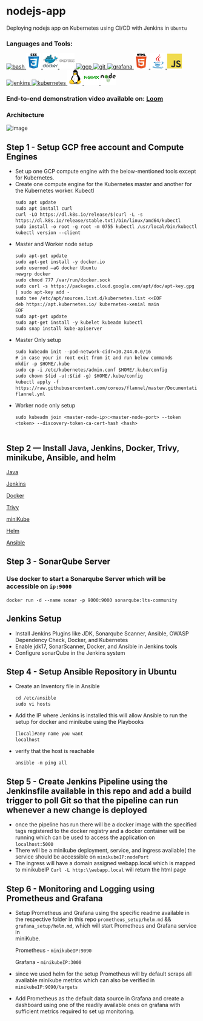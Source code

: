 # nodejs-app

Deploying nodejs app on Kubernetes using CI/CD with Jenkins in `Ubuntu`

<h3 align="left">Languages and Tools:</h3>
<p align="left"> <a href="https://www.gnu.org/software/bash/" target="_blank" rel="noreferrer"> <img src="https://www.vectorlogo.zone/logos/gnu_bash/gnu_bash-icon.svg" alt="bash" width="40" height="40"/> </a> <a href="https://www.w3schools.com/css/" target="_blank" rel="noreferrer"> <img src="https://raw.githubusercontent.com/devicons/devicon/master/icons/css3/css3-original-wordmark.svg" alt="css3" width="40" height="40"/> </a> <a href="https://www.docker.com/" target="_blank" rel="noreferrer"> <img src="https://raw.githubusercontent.com/devicons/devicon/master/icons/docker/docker-original-wordmark.svg" alt="docker" width="40" height="40"/> </a> <a href="https://expressjs.com" target="_blank" rel="noreferrer"> <img src="https://raw.githubusercontent.com/devicons/devicon/master/icons/express/express-original-wordmark.svg" alt="express" width="40" height="40"/> </a> <a href="https://cloud.google.com" target="_blank" rel="noreferrer"> <img src="https://www.vectorlogo.zone/logos/google_cloud/google_cloud-icon.svg" alt="gcp" width="40" height="40"/> </a> <a href="https://git-scm.com/" target="_blank" rel="noreferrer"> <img src="https://www.vectorlogo.zone/logos/git-scm/git-scm-icon.svg" alt="git" width="40" height="40"/> </a> <a href="https://grafana.com" target="_blank" rel="noreferrer"> <img src="https://www.vectorlogo.zone/logos/grafana/grafana-icon.svg" alt="grafana" width="40" height="40"/> </a> <a href="https://www.w3.org/html/" target="_blank" rel="noreferrer"> <img src="https://raw.githubusercontent.com/devicons/devicon/master/icons/html5/html5-original-wordmark.svg" alt="html5" width="40" height="40"/> </a> <a href="https://www.java.com" target="_blank" rel="noreferrer"> <img src="https://raw.githubusercontent.com/devicons/devicon/master/icons/java/java-original.svg" alt="java" width="40" height="40"/> </a> <a href="https://developer.mozilla.org/en-US/docs/Web/JavaScript" target="_blank" rel="noreferrer"> <img src="https://raw.githubusercontent.com/devicons/devicon/master/icons/javascript/javascript-original.svg" alt="javascript" width="40" height="40"/> </a> <a href="https://www.jenkins.io" target="_blank" rel="noreferrer"> <img src="https://www.vectorlogo.zone/logos/jenkins/jenkins-icon.svg" alt="jenkins" width="40" height="40"/> </a> <a href="https://kubernetes.io" target="_blank" rel="noreferrer"> <img src="https://www.vectorlogo.zone/logos/kubernetes/kubernetes-icon.svg" alt="kubernetes" width="40" height="40"/> </a> <a href="https://www.linux.org/" target="_blank" rel="noreferrer"> <img src="https://raw.githubusercontent.com/devicons/devicon/master/icons/linux/linux-original.svg" alt="linux" width="40" height="40"/> </a> <a href="https://www.nginx.com" target="_blank" rel="noreferrer"> <img src="https://raw.githubusercontent.com/devicons/devicon/master/icons/nginx/nginx-original.svg" alt="nginx" width="40" height="40"/> </a> <a href="https://nodejs.org" target="_blank" rel="noreferrer"> <img src="https://raw.githubusercontent.com/devicons/devicon/master/icons/nodejs/nodejs-original-wordmark.svg" alt="nodejs" width="40" height="40"/> </a> </p>


### End-to-end demonstration video available on: [Loom](https://www.loom.com/share/86873c74606a4edb9b4e40da6d91280a)

### Architecture


![image](https://github.com/ridhimanwazir/nodejs-cicd/assets/46512771/0e03a60f-d6f1-4e92-b5ef-a5833efc4746)


## Step 1 - Setup GCP free account and Compute Engines

- Set up one GCP compute engine with the below-mentioned tools except for Kubernetes.
- Create one compute engine for the Kubernetes master and another for the Kubernetes worker.
  Kubectl
  ```
  sudo apt update
  sudo apt install curl
  curl -LO https://dl.k8s.io/release/$(curl -L -s https://dl.k8s.io/release/stable.txt)/bin/linux/amd64/kubectl
  sudo install -o root -g root -m 0755 kubectl /usr/local/bin/kubectl
  kubectl version --client

- Master and Worker node setup
  ```
  sudo apt-get update 
  sudo apt-get install -y docker.io
  sudo usermod –aG docker Ubuntu
  newgrp docker
  sudo chmod 777 /var/run/docker.sock
  sudo curl -s https://packages.cloud.google.com/apt/doc/apt-key.gpg | sudo apt-key add -
  sudo tee /etc/apt/sources.list.d/kubernetes.list <<EOF
  deb https://apt.kubernetes.io/ kubernetes-xenial main
  EOF
  sudo apt-get update
  sudo apt-get install -y kubelet kubeadm kubectl
  sudo snap install kube-apiserver
  ```
- Master Only setup
  ```
  sudo kubeadm init --pod-network-cidr=10.244.0.0/16
  # in case your in root exit from it and run below commands
  mkdir -p $HOME/.kube
  sudo cp -i /etc/kubernetes/admin.conf $HOME/.kube/config
  sudo chown $(id -u):$(id -g) $HOME/.kube/config
  kubectl apply -f https://raw.githubusercontent.com/coreos/flannel/master/Documentation/kube-flannel.yml

- Worker node only setup
  ```
  sudo kubeadm join <master-node-ip>:<master-node-port> --token <token> --discovery-token-ca-cert-hash <hash>
  

## Step 2 — Install Java, Jenkins, Docker, Trivy, minikube, Ansible, and helm

[Java](https://www.rosehosting.com/blog/how-to-install-java-17-lts-on-ubuntu-20-04/)

[Jenkins](https://www.jenkins.io/doc/book/installing/linux/)

[Docker](https://www.digitalocean.com/community/tutorials/how-to-install-and-use-docker-on-ubuntu-20-04)

[Trivy](https://aquasecurity.github.io/trivy/v0.18.3/installation/)

[miniKube](https://minikube.sigs.k8s.io/docs/tutorials/wsl_docker_driver/)

[Helm](https://helm.sh/docs/intro/install/)

[Ansible](https://docs.ansible.com/ansible/latest/installation_guide/installation_distros.html)

## Step 3 - SonarQube Server

### Use docker to start a Sonarqube Server which will be accessible on `ip:9000`
`docker run -d --name sonar -p 9000:9000 sonarqube:lts-community`

## Jenkins Setup

- Install Jenkins Plugins like JDK, Sonarqube Scanner, Ansible, OWASP Dependency Check, Docker, and Kubernetes
- Enable jdk17, SonarScanner, Docker, and Ansible in Jenkins tools
- Configure sonarQube in the Jenkins system

## Step 4 - Setup Ansible Repository in Ubuntu

- Create an Inventory file in Ansible
  ```
  cd /etc/ansible
  sudo vi hosts
  
- Add the IP where Jenkins is installed this will allow Ansible to run the setup for docker and minikube using the Playbooks
  ```
  [local]#any name you want
  localhost
- verify that the host is reachable
  ```
  ansible -m ping all

## Step 5 - Create Jenkins Pipeline using the Jenkinsfile available in this repo and add a build trigger to poll Git so that the pipeline can run whenever a new change is deployed

- once the pipeline has run there will be a docker image with the specified tags registered to the docker registry and a docker container will be running which can be used to access the application on   
  `localhost:5000`
- There will be a minikube deployment, service, and ingress available( the service should be accessible on `minikubeIP:nodePort`
- The ingress will have a domain assigned webapp.local which is mapped to minikubeIP
  `Curl -L http:\\webapp.local` will return the html page

## Step 6 - Monitoring and Logging using Prometheus and Grafana

- Setup Prometheus and Grafana using the specific readme available in the respective folder in this repo `prometheus_setup/helm.md` && `grafana_setup/helm.md`,
  which will start Prometheus and Grafana service in   
  miniKube.
  
  Prometheus - `minikubeIP:9090`
  
  Grafana - `minikubeIP:3000`
- since we used helm for the setup Prometheus will by default scraps all available minikube metrics which can also be verified in `minikubeIP:9090/targets`
- Add Prometheus as the default data source in Grafana and create a dashboard using one of the readily available ones on grafana with sufficient metrics required to set up monitoring.
